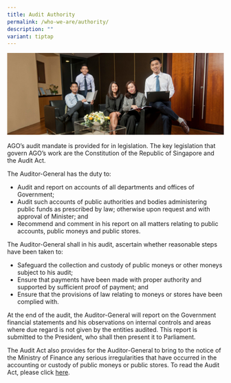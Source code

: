 ```yaml
---
title: Audit Authority
permalink: /who-we-are/authority/
description: ""
variant: tiptap
---
```

![](/images/PageBanner1.jpg)

AGO’s audit mandate is provided for in legislation. The key legislation that govern AGO’s work are the Constitution of the Republic of Singapore and the Audit Act.

The Auditor-General has the duty to:

* Audit and report on accounts of all departments and offices of Government;
* Audit such accounts of public authorities and bodies administering public funds as prescribed by law; otherwise upon request and with approval of Minister; and
* Recommend and comment in his report on all matters relating to public accounts, public moneys and public stores.

The Auditor-General shall in his audit, ascertain whether reasonable steps have been taken to:

* Safeguard the collection and custody of public moneys or other moneys subject to his audit;
* Ensure that payments have been made with proper authority and supported by sufficient proof of payment; and
* Ensure that the provisions of law relating to moneys or stores have been complied with.

At the end of the audit, the Auditor-General will report on the Government financial statements and his observations on internal controls and areas where due regard is not given by the entities audited.  This report is submitted to the President, who shall then present it to Parliament.

The Audit Act also provides for the Auditor-General to bring to the notice of the Ministry of Finance any serious irregularities that have occurred in the accounting or custody of public moneys or public stores. To read the Audit Act, please click [here](https://sso.agc.gov.sg/Act/AA1966).